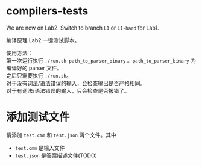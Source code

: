 # compilers-tests

We are now on Lab2. Switch to branch `L1` or `L1-hard` for Lab1.

编译原理 Lab2 一键测试脚本。

使用方法：  
第一次运行执行 `./run.sh path_to_parser_binary` 。`path_to_parser_binary` 为编译好的 parser 文件。  
之后只需要执行 `./run.sh`。  
对于没有词法/语法错误的输入，会检查输出是否严格相同。  
对于有词法/语法错误的输入，只会检查是否报错了。

# 添加测试文件
请添加 `test.cmm` 和 `test.json` 两个文件。其中

* `test.cmm` 是输入文件
* `test.json` 是答案描述文件(TODO)
